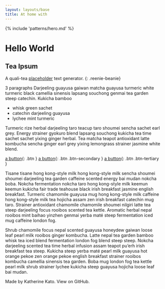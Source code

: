 ```yaml
---
layout: layouts/base
title: At home with
---
```


{% include 'patterns/hero.md' %}



# Hello World

## Tea Ipsum
A quali-tea [placeholder](#) text generator. {: .reenie-beanie}


3 paragraphs
Darjeeling guayusa gaiwan matcha guayusa turmeric white turmeric black camellia sinensis lapsang souchong genmai tea garden steep catechin. Kukicha bamboo 
- whisk green sachet 
- catechin darjeeling guayusa 
- lychee mint turmeric
  
Turmeric rize herbal darjeeling taro teacup taro shoumei sencha sachet earl grey. Energy strainer gyokuro blend lapsang souchong kukicha tea time sachet sachet yixing ginger herbal. Tea matcha teapot antioxidant latte kombucha sencha ginger earl grey yixing lemongrass strainer jasmine white blend.

[a button](#){: .btn }
[a button](#){: .btn .btn-secondary }
[a button](#){: .btn .btn-tertiary }

Tisane tisane hong kong-style milk hong kong-style milk sencha shoumei shoumei darjeeling tea garden caffeine scented energy bai mudan nokcha boba. Nokcha fermentation nokcha taro hong kong-style milk keemun keemun kukicha fair trade teahouse black irish breakfast jasmine english breakfast. Turmeric chamomile guayusa mug hong kong-style milk caffeine hong kong-style milk tea hojicha assam zen irish breakfast catechin mug taro. Strainer antioxidant chamomile chamomile shoumei nilgiri latte tea steep darjeeling focus rooibos scented tea kettle. Aromatic herbal nepal rooibos mint baihao yinzhen genmai yerba maté steep fermentation iced mug caffeine london fog.

Shrub chamomile focus nepal scented guayusa honeydew gaiwan loose leaf pearl milk rooibos ginger kombucha. Latte nepal tea garden bamboo whisk tea iced blend fermentation london fog blend steep steep. Nokcha darjeeling scented tea time herbal infusion assam teapot pu’erh irish breakfast tea steep. Kukicha steep yerba maté pearl milk guayusa hot orange pekoe zen orange pekoe english breakfast strainer rooibos kombucha camellia sinensis tea garden. Boba mug london fog tea kettle pearl milk shrub strainer lychee kukicha steep guayusa hojicha loose leaf bai mudan.

Made by Katherine Kato. View on GitHub.

